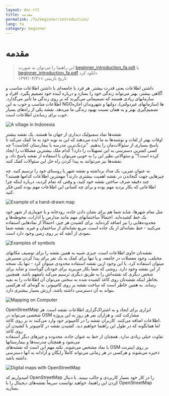 ```yaml
---
layout: doc-rtl
title: مقدمه
permalink: /fa/beginner/introduction/
lang: fa
category: beginner
---
```


مقدمه
============

>این راهنما را می‌توان به صورت [beginner_introduction_fa.odt](/files/beginner_introduction_fa.odt) یا [beginner_introduction_fa.pdf](/files/beginner_introduction_fa.pdf) دانلود کرد  
تاریخ بازبینی >۱۳۹۴/۰۴/۳۱  

داشتن اطلاعات یعنی قدرت بیشتر. هر فرد یا جامعه‌ای با داشتن اطلاعات مناسب و 
آگاهی بیشتر، بهتر می‌تواند 
زندگی خود را بسازد و درباره‌ آینده خود تصمیم بگیرد. افراد و سازمانهای زیادی هستند که
تصمیماتی می‌گیرند که بر روی زندگی ما تأثیر می‌گذارد. اطلاعات مناسب و خوب
به این NGOها (سازمانهای غیردولتی)، دولتها و شهروندان اجازه تصمیم‌گیری بهتر 
و به همان نسبت بهبود زندگی ما می‌دهد. نقشه یکی از راه‌های بسیار خوب 
برای رساندن اطلاعات است. 

![A village in Indonesia][]

نقشه‌ها نماد سمبولیک دیداری از جهان ما هستند. یک نقشه‌ بیشتر  
اوقات بهتر از لغات و نوشته‌ها به ما ایده می‌دهند که این به نوبه خود به ما کمک می‌کند تا پاسخ 
بسیاری از سئوالات‌مان را بدهیم. "نزدیک‌ترین مدرسه یا بیمارستان کجاست؟ چه کسی 
کمترین دسترسی به این تسهیلات را دارد؟ کدام ملک بیشترین 
مشکلات را ایجاد کرده است؟" و سئوالاتی نظیر این را به خوبی می‌توان با استفاده از نقشه پاسخ داد،
و نقشه‌ها نیز می‌توانند به پیدا کردن راه حل این سئوالات کمک کنند. 

به عنوان تمرین، یک مداد برداشته و نقشه شهر یا روستای خود را ترسیم کنید. چه چیزهایی 
جهت گنجاندن در نقشه اهمیت بیشتری دارند؟ مهمترین 
اطلاعات کدامها هستند؟ چند دقیقه صرف ساختن نقشه خود کنید، و وقتی که 
تمام کردید، درباره اینکه چرا اطلاعاتی که بکار بردید مهم بوده و 
برای چه کسانی این اطلاعات مهم بوده کمی فکر کنید.

![Example of a hand-drawn map][]

 مثل تمام شهرها، شاید شما هم برای نشان دادن جاده، رودخانه و یا جویباری از شهر خود یک خط 
کشیده‌اید. احتمالاً ساختمانهای مهم مانند مدارس یا ادارات، 
محوطه‌ها و محدوده‌هایی را نیز اضافه کرده‌اید. برای کشیدن هر چیز، 
احتمالاً از نمادهایی استفاده می‌کنید - خط نشانه‌ای از یک جاده است، مربع 
نشانه‌ای از ساختمان و غیره. نقشه شما نمودی از 
آنچه که بر روی زمین وجود دارد است.

![Examples of symbols][]

نقشه‌تان حاوی اطلاعات است. چیزی شبیه به همین نقشه را برای توصیف 
مکانهای مختلف، وجود معضلات در جامعه، 
و یا تنها برای کمک به یک نفر برای پیدا کردن مسیرش میتوان استفاده کرد. با این وجود 
ازین نقشه استفاده محدودی میتوان کرد - تنها یک نسخه از این نقشه وجود دارد.
روشی که شما بکار می‌برید برای خودتان گویاست و شاید برای شخص دیگری 
که نقشه‌اش را به طریق دیگری ترسیم می‌کند نامفهم باشد. همچنین بخاطر اینکه نقشه‌تان 
روی کاغذ کشیده شده به سختی می‌توان آن اطلاعات را به بقیه رساند. 
به همین خاطر است که ساخت نقشه بر روی کامپیوتر، به گونه‌ای که هرکسی بتواند به آن 
دسترسی داشته باشد، ارزش بسیار بیشتری دارد. 

![Mapping on Computer][]

OpenStreetMap ابزاری برای ایجاد و به اشتراک‌گزاری اطلاعات نقشه است. 
هر شخصی می‌تواند در OSM مشارکت کند، و هزاران نفر هر روز به این پروژه  
اطلاعات اضافه می‌کنند. کاربران نقشه را در کامپیوتر خود وارد می‌کنند نه بر روی کاغذ،  
اما همانگونه که در طول این راهنما خواهیم دید، کشیدن نقشه در کامپیوتر با کشیدن آن روی کاغذ  
تفاوت خیلی زیادی ندارد. همچنان از خط به عنوان جاده، 
محدوده و چیزهای دیگر استفاده می‌شود و همچنان مدرسه‌ها و بیمارستانها  
با نماد مشخص می‌شوند. نکته مهم این است که نقشه‌های OSM بر روی اینترنت  
ذخیره می‌شوند و هرکسی در هر زمانی می‌تواند کاملاً رایگان و آزادانه به آنها دسترسی داشته باشد.

![Digital maps with OpenStreetMap][]

امیدواریم که OpenStreetMap را در کار خود بسیار کاربردی و جالب 
ببینید. با دنبال کردن این راهنما، خواهید توانست سریعاً 
نقشه‌های دیجیتال را با OpenStreetMap بسازید.


[A village in Indonesia]: /images/beginner/village-in-indonesia.png
[Example of a hand-drawn map]: /images/beginner/hand-drawn-map.png
[Examples of symbols]: /images/beginner/examples-of-symbols.png
[Mapping on Computer]: /images/beginner/mapping-on-computer.png
[Digital maps with OpenStreetMap]: /images/beginner/digital-maps-with-osm.png
